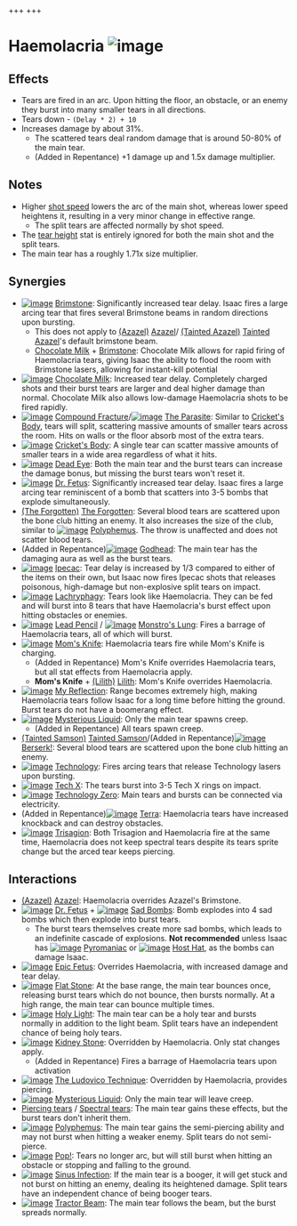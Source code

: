 +++
+++

 # Haemolacria ![image](/image/Haemolacria.png) 


Effects
---------


* Tears are fired in an arc. Upon hitting the floor, an obstacle, or an enemy they burst into many smaller tears in all directions.
* Tears down - `(Delay * 2) + 10`
* Increases damage by about 31%.
	+ The scattered tears deal random damage that is around 50-80% of the main tear.
	+ (Added in Repentance) +1 damage up and 1.5x damage multiplier.


Notes
-------


* Higher [shot speed](/wiki/Shot_speed "Shot speed") lowers the arc of the main shot, whereas lower speed heightens it, resulting in a very minor change in effective range.
	+ The split tears are affected normally by shot speed.
* The [tear height](/wiki/Tear_height "Tear height") stat is entirely ignored for both the main shot and the split tears.
* The main tear has a roughly 1.71x size multiplier.


Synergies
-----------


* [![image](/image/Brimstone.png)](/wiki/Brimstone "Brimstone") [Brimstone](/wiki/Brimstone "Brimstone"): Significantly increased tear delay. Isaac fires a large arcing tear that fires several Brimstone beams in random directions upon bursting.
	+ This does not apply to  [(Azazel)](/wiki/Azazel "Azazel") [Azazel](/wiki/Azazel "Azazel")/ [(Tainted Azazel)](/wiki/Tainted_Azazel "Tainted Azazel") [Tainted Azazel](/wiki/Tainted_Azazel "Tainted Azazel")'s default brimstone beam.
	+ [Chocolate Milk](/wiki/Chocolate_Milk "Chocolate Milk") + [Brimstone](/wiki/Brimstone "Brimstone"): Chocolate Milk allows for rapid firing of Haemolacria tears, giving Isaac the ability to flood the room with Brimstone lasers, allowing for instant-kill potential
* [![image](/image/Chocolate_Milk.png)](/wiki/Chocolate_Milk "Chocolate Milk") [Chocolate Milk](/wiki/Chocolate_Milk "Chocolate Milk"): Increased tear delay. Completely charged shots and their burst tears are larger and deal higher damage than normal. Chocolate Milk also allows low-damage Haemolacria shots to be fired rapidly.
* [![image](/image/Compound_Fracture.png)](/wiki/Compound_Fracture "Compound Fracture") [Compound Fracture](/wiki/Compound_Fracture "Compound Fracture")/[![image](/image/The_Parasite.png)](/wiki/The_Parasite "The Parasite") [The Parasite](/wiki/The_Parasite "The Parasite"): Similar to [Cricket's Body](/wiki/Cricket%27s_Body "Cricket's Body"), tears will split, scattering massive amounts of smaller tears across the room. Hits on walls or the floor absorb most of the extra tears.
* [![image](/image/Cricket%27s_Body.png)](/wiki/Cricket%27s_Body "Cricket's Body") [Cricket's Body](/wiki/Cricket%27s_Body "Cricket's Body"): A single tear can scatter massive amounts of smaller tears in a wide area regardless of what it hits.
* [![image](/image/Dead_Eye.png)](/wiki/Dead_Eye "Dead Eye") [Dead Eye](/wiki/Dead_Eye "Dead Eye"): Both the main tear and the burst tears can increase the damage bonus, but missing the burst tears won't reset it.
* [![image](/image/Dr._Fetus.png)](/wiki/Dr._Fetus "Dr. Fetus") [Dr. Fetus](/wiki/Dr._Fetus "Dr. Fetus"): Significantly increased tear delay. Isaac fires a large arcing tear reminiscent of a bomb that scatters into 3-5 bombs that explode simultaneously.
* [(The Forgotten)](/wiki/The_Forgotten "The Forgotten") [The Forgotten](/wiki/The_Forgotten "The Forgotten"): Several blood tears are scattered upon the bone club hitting an enemy. It also increases the size of the club, similar to [![image](/image/Polyphemus.png)](/wiki/Polyphemus "Polyphemus") [Polyphemus](/wiki/Polyphemus "Polyphemus"). The throw is unaffected and does not scatter blood tears.
* (Added in Repentance)[![image](/image/Godhead.png)](/wiki/Godhead "Godhead") [Godhead](/wiki/Godhead "Godhead"): The main tear has the damaging aura as well as the burst tears.
* [![image](/image/Ipecac.png)](/wiki/Ipecac "Ipecac") [Ipecac](/wiki/Ipecac "Ipecac"): Tear delay is increased by 1/3 compared to either of the items on their own, but Isaac now fires Ipecac shots that releases poisonous, high-damage but non-explosive split tears on impact.
* [![image](/image/Lachryphagy.png)](/wiki/Lachryphagy "Lachryphagy") [Lachryphagy](/wiki/Lachryphagy "Lachryphagy"): Tears look like Haemolacria. They can be fed and will burst into 8 tears that have Haemolacria's burst effect upon hitting obstacles or enemies.
* [![image](/image/Lead_Pencil.png)](/wiki/Lead_Pencil "Lead Pencil") [Lead Pencil](/wiki/Lead_Pencil "Lead Pencil") / [![image](/image/Monstro%27s_Lung.png)](/wiki/Monstro%27s_Lung "Monstro's Lung") [Monstro's Lung](/wiki/Monstro%27s_Lung "Monstro's Lung"): Fires a barrage of Haemolacria tears, all of which will burst.
* [![image](/image/Mom%27s_Knife.png)](/wiki/Mom%27s_Knife "Mom's Knife") [Mom's Knife](/wiki/Mom%27s_Knife "Mom's Knife"): Haemolacria tears fire while Mom's Knife is charging.
	+ (Added in Repentance) Mom's Knife overrides Haemolacria tears, but all stat effects from Haemolacria apply.
	+ **Mom's Knife** +  [(Lilith)](/wiki/Lilith "Lilith") [Lilith](/wiki/Lilith "Lilith"): Mom's Knife overrides Haemolacria.
* [![image](/image/My_Reflection.png)](/wiki/My_Reflection "My Reflection") [My Reflection](/wiki/My_Reflection "My Reflection"): Range becomes extremely high, making Haemolacria tears follow Isaac for a long time before hitting the ground. Burst tears do not have a boomerang effect.
* [![image](/image/Mysterious_Liquid.png)](/wiki/Mysterious_Liquid "Mysterious Liquid") [Mysterious Liquid](/wiki/Mysterious_Liquid "Mysterious Liquid"): Only the main tear spawns creep.
	+ (Added in Repentance) All tears spawn creep.
* [(Tainted Samson)](/wiki/Tainted_Samson "Tainted Samson") [Tainted Samson](/wiki/Tainted_Samson "Tainted Samson")/(Added in Repentance)[![image](/image/Berserk!.png)](/wiki/Berserk! "Berserk!") [Berserk!](/wiki/Berserk! "Berserk!"): Several blood tears are scattered upon the bone club hitting an enemy.
* [![image](/image/Technology.png)](/wiki/Technology "Technology") [Technology](/wiki/Technology "Technology"): Fires arcing tears that release Technology lasers upon bursting.
* [![image](/image/Tech_X.png)](/wiki/Tech_X "Tech X") [Tech X](/wiki/Tech_X "Tech X"): The tears burst into 3-5 Tech X rings on impact.
* [![image](/image/Technology_Zero.png)](/wiki/Technology_Zero "Technology Zero") [Technology Zero](/wiki/Technology_Zero "Technology Zero"): Main tears and bursts can be connected via electricity.
* (Added in Repentance)[![image](/image/Terra.png)](/wiki/Terra "Terra") [Terra](/wiki/Terra "Terra"): Haemolacria tears have increased knockback and can destroy obstacles.
* [![image](/image/Trisagion.png)](/wiki/Trisagion "Trisagion") [Trisagion](/wiki/Trisagion "Trisagion"): Both Trisagion and Haemolacria fire at the same time, Haemolacria does not keep spectral tears despite its tears sprite change but the arced tear keeps piercing.


Interactions
--------------


* [(Azazel)](/wiki/Azazel "Azazel") [Azazel](/wiki/Azazel "Azazel"): Haemolacria overrides Azazel's Brimstone.
* [![image](/image/Dr._Fetus.png)](/wiki/Dr._Fetus "Dr. Fetus") [Dr. Fetus](/wiki/Dr._Fetus "Dr. Fetus") + [![image](/image/Sad_Bombs.png)](/wiki/Sad_Bombs "Sad Bombs") [Sad Bombs](/wiki/Sad_Bombs "Sad Bombs"): Bomb explodes into 4 sad bombs which then explode into burst tears.
	+ The burst tears themselves create more sad bombs, which leads to an indefinite cascade of explosions. **Not recommended** unless Isaac has [![image](/image/Pyromaniac.png)](/wiki/Pyromaniac "Pyromaniac") [Pyromaniac](/wiki/Pyromaniac "Pyromaniac") or [![image](/image/Host_Hat.png)](/wiki/Host_Hat "Host Hat") [Host Hat](/wiki/Host_Hat "Host Hat"), as the bombs can damage Isaac.
* [![image](/image/Epic_Fetus.png)](/wiki/Epic_Fetus "Epic Fetus") [Epic Fetus](/wiki/Epic_Fetus "Epic Fetus"): Overrides Haemolacria, with increased damage and tear delay.
* [![image](/image/Flat_Stone.png)](/wiki/Flat_Stone "Flat Stone") [Flat Stone](/wiki/Flat_Stone "Flat Stone"): At the base range, the main tear bounces once, releasing burst tears which do not bounce, then bursts normally. At a high range, the main tear can bounce multiple times.
* [![image](/image/Holy_Light.png)](/wiki/Holy_Light "Holy Light") [Holy Light](/wiki/Holy_Light "Holy Light"): The main tear can be a holy tear and bursts normally in addition to the light beam. Split tears have an independent chance of being holy tears.
* [![image](/image/Kidney_Stone.png)](/wiki/Kidney_Stone "Kidney Stone") [Kidney Stone](/wiki/Kidney_Stone "Kidney Stone"): Overridden by Haemolacria. Only stat changes apply.
	+ (Added in Repentance) Fires a barrage of Haemolacria tears upon activation
* [![image](/image/The_Ludovico_Technique.png)](/wiki/The_Ludovico_Technique "The Ludovico Technique") [The Ludovico Technique](/wiki/The_Ludovico_Technique "The Ludovico Technique"): Overridden by Haemolacria, provides piercing.
* [![image](/image/Mysterious_Liquid.png)](/wiki/Mysterious_Liquid "Mysterious Liquid") [Mysterious Liquid](/wiki/Mysterious_Liquid "Mysterious Liquid"): Only the main tear will leave creep.
* [Piercing tears](/wiki/Piercing_tears "Piercing tears") / [Spectral tears](/wiki/Spectral_tears "Spectral tears"): The main tear gains these effects, but the burst tears don't inherit them.
* [![image](/image/Polyphemus.png)](/wiki/Polyphemus "Polyphemus") [Polyphemus](/wiki/Polyphemus "Polyphemus"): The main tear gains the semi-piercing ability and may not burst when hitting a weaker enemy. Split tears do not semi-pierce.
* [![image](/image/Pop!.png)](/wiki/Pop! "Pop!") [Pop!](/wiki/Pop! "Pop!"): Tears no longer arc, but will still burst when hitting an obstacle or stopping and falling to the ground.
* [![image](/image/Sinus_Infection.png)](/wiki/Sinus_Infection "Sinus Infection") [Sinus Infection](/wiki/Sinus_Infection "Sinus Infection"): If the main tear is a booger, it will get stuck and not burst on hitting an enemy, dealing its heightened damage. Split tears have an independent chance of being booger tears.
* [![image](/image/Tractor_Beam.png)](/wiki/Tractor_Beam "Tractor Beam") [Tractor Beam](/wiki/Tractor_Beam "Tractor Beam"): The main tear follows the beam, but the burst spreads normally.


